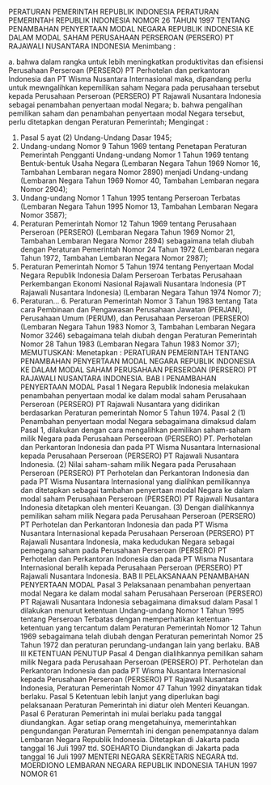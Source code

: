  PERATURAN PEMERINTAH REPUBLIK INDONESIA PERATURAN PEMERINTAH REPUBLIK INDONESIA NOMOR 26 TAHUN 1997 TENTANG PENAMBAHAN PENYERTAAN MODAL NEGARA REPUBLIK INDONESIA KE DALAM MODAL SAHAM PERUSAHAAN PERSEROAN (PERSERO) PT RAJAWALI NUSANTARA INDONESIA
Menimbang :

a. bahwa dalam rangka untuk lebih meningkatkan produktivitas dan efisiensi Perusahaan Perseroan (PERSERO) PT Perhotelan dan perkantoran Indonesia dan PT Wisma Nusantara Internasional maka, dipandang perlu untuk mewngalihkan kepemilikan saham Negara pada perusahaan tersebut kepada Perusahaan Perseroan (PERSERO) PT Rajawali Nusantara Indonesia sebagai penambahan penyertaan modal Negara;
b. bahwa pengalihan pemilikan saham dan penambahan penyertaan modal Negara tersebut, perlu ditetapkan dengan Peraturan Pemerintah;
Mengingat :

1. Pasal 5 ayat (2) Undang-Undang Dasar 1945;
2. Undang-undang Nomor 9 Tahun 1969 tentang Penetapan Peraturan Pemerintah Pengganti Undang-undang Nomor 1 Tahun 1969 tentang Bentuk-bentuk Usaha Negara (Lembaran Negara Tahun 1969 Nomor 16, Tambahan Lembaran negara Nomor 2890) menjadi Undang-undang (Lembaran Negara Tahun 1969 Nomor 40, Tambahan Lembaran negara Nomor 2904);
3. Undang-undang Nomor 1 Tahun 1995 tentang Perseroan Terbatas (Lembaran Negara Tahun 1995 Nomor 13, Tambahan Lembaran Negara Nomor 3587);
4. Peraturan Pemerintah Nomor 12 Tahun 1969 tentang Perusahaan Perseroan (PERSERO) (Lembaran Negara Tahun 1969 Nomor 21, Tambahan Lembaran Negara Nomor 2894) sebagaimana telah diubah dengan Peraturan Pemerintah Nomor 24 Tahun 1972 (Lembaran negara Tahun 1972, Tambahan Lembaran Negara Nomor 2987);
5. Peraturan Pemerintah Nomor 5 Tahun 1974 tentang Penyertaan Modal Negara Republik Indonesia Dalam Perseroan Terbatas Perusahaan Perkembangan Ekonomi Nasional Rajawali Nusantara Indonesia (PT Rajawali Nusantara Indonesia) (Lembaran Negara Tahun 1974 Nomor 7);
6. Peraturan… 6. Peraturan Pemerintah Nomor 3 Tahun 1983 tentang Tata cara Pembinaan dan Pengawasan Perusahaan Jawatan (PERJAN), Perusahaan Umum (PERUM), dan Perusahaan Perseroan (PERSERO) (Lembaran Negara Tahun 1983 Nomor 3, Tambahan Lembaran Negara Nomor 3246) sebagaimana telah diubah dengan Peraturan Pemerintah Nomor 28 Tahun 1983 (Lembaran Negara Tahun 1983 Nomor 37);
MEMUTUSKAN:
 Menetapkan : PERATURAN PEMERINTAH TENTANG PENAMBAHAN PENYERTAAN MODAL NEGARA REPUBLIK INDONESIA KE DALAM MODAL SAHAM PERUSAHAAN PERSEROAN (PERSERO) PT RAJAWALI NUSANTARA INDONESIA.
BAB I PENAMBAHAN PENYERTAAN MODAL
Pasal 1
Negara Republik Indonesia melakukan penambahan penyertaan modal ke dalam modal saham Perusahaan Perseroan (PERSERO) PT Rajawali Nusantara yang didirikan berdasarkan Peraturan pemerintah Nomor 5 Tahun 1974.
Pasal 2
(1) Penambahan penyertaan modal Negara sebagaimana dimaksud dalam Pasal 1, dilakukan dengan cara mengalihkan pemilikan saham-saham milik Negara pada Perusahaan Perseeroan (PERSERO) PT. Perhotelan dan Perkantoran Indonesia dan pada PT Wisma Nusantara Internasional kepada Perusahaan Perseroan (PERSERO) PT Rajawali Nusantara Indonesia.
(2) Nilai saham-saham milik Negara pada Perusahaan Perseroan (PERSERO) PT Perhotelan dan Perkantoran Indonesia dan pada PT Wisma Nusantara Internasional yang dialihkan pemilikannya dan ditetapkan sebagai tambahan penyertaan modal Negara ke dalam modal saham Perusahaan Perseroan (PERSERO) PT Rajawali Nusantara Indonesia ditetapkan oleh menteri Keuangan.
(3) Dengan dialihkannya pemilikan saham milik Negara pada Perusahaan Perseroan (PERSERO) PT Perhotelan dan Perkantoran Indonesia dan pada PT Wisma Nusantara Internasional kepada Perusahaan Perseroan (PERSERO) PT Rajawali Nusantara Indonesia, maka kedudukan Negara sebagai pemegang saham pada Perusahaan Perseroan (PERSERO) PT Perhotelan dan Perkantoran Indonesia dan pada PT Wisma Nusantara Internasional beralih kepada Perusahaan Perseroan (PERSERO) PT Rajawali Nusantara Indonesia.
BAB II PELAKSANAAN PENAMBAHAN PENYERTAAN MODAL
Pasal 3
Pelaksanaan penambahan penyertaan modal Negara ke dalam modal saham Perusahaan Perseroan (PERSERO) PT Rajawali Nusantara Indonesia sebagaimana dimaksud dalam Pasal 1 dilakukan menurut ketentuan Undang-undang Nomor 1 Tahun 1995 tentang Perseroan Terbatas dengan memperhatikan ketentuan-ketentuan yang tercantum dalam Peraturan Pemerintah Nomor 12 Tahun 1969 sebagaimana telah diubah dengan Peraturan pemerintah Nomor 25 Tahun 1972 dan peraturan perundang-undangan lain yang berlaku.
BAB III KETENTUAN PENUTUP
Pasal 4
Dengan dialihkannya pemilikan saham milik Negara pada Perusahaan Perseroan (PERSERO) PT. Perhotelan dan Perkantoran Indonesia dan pada PT Wisma Nusantara Internasional kepada Perusahaan Perseroan (PERSERO) PT Rajawali Nusantara Indonesia, Peraturan Pemerintah Nomor 47 Tahun 1992 dinyatakan tidak berlaku.
Pasal 5
Ketentuan lebih lanjut yang diperlukan bagi pelaksanaan Peraturan Pemerintah ini diatur oleh Menteri Keuangan.
Pasal 6
Peraturan Pemerintah ini mulai berlaku pada tanggal diundangkan.
Agar setiap orang mengetahuinya, memerintahkan pengundangan Peraturan Pemerntah ini dengan penempatannya dalam Lembaran Negara Republik Indonesia. Ditetapkan di Jakarta pada tanggal 16 Juli 1997 ttd. SOEHARTO Diundangkan di Jakarta pada tanggal 16 Juli 1997 MENTERI NEGARA SEKRETARIS NEGARA ttd. MOERDIONO LEMBARAN NEGARA REPUBLIK INDONESIA TAHUN 1997 NOMOR 61